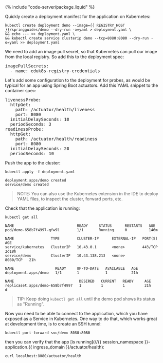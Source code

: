 
{% include "code-server/package.liquid" %}

Quickly create a deployment manifest for the application on Kubernetes:

```execute
kubectl create deployment demo --image={{ REGISTRY_HOST }}/springguides/demo --dry-run -o=yaml > deployment.yaml \
&& echo --- >> deployment.yaml \
&& kubectl create service clusterip demo --tcp=8080:8080 --dry-run -o=yaml >> deployment.yaml
```

We need to add an image pull secret, so that Kubernetes can pull our image from the local registry. So add this to the deployment spec:

<pre class="pastable" data-file="/home/eduk8s/exercises/demo/deployment.yaml" data-yaml-path="spec.template.spec">
imagePullSecrets:
  - name: eduk8s-registry-credentials
</pre>

Let's add some configuration to the deployment for probes, as would be typical for an app using Spring Boot actuators. Add this YAML snippet to the container spec:

<pre class="pastable" data-file="/home/eduk8s/exercises/demo/deployment.yaml" data-yaml-path="spec.template.spec.containers[0]">
livenessProbe:
  httpGet:
    path: /actuator/health/liveness
    port: 8080
  initialDelaySeconds: 10
  periodSeconds: 3
readinessProbe:
  httpGet:
    path: /actuator/health/readiness
    port: 8080
  initialDelaySeconds: 20
  periodSeconds: 10
</pre>

Push the app to the cluster:

```execute
kubectl apply -f deployment.yaml
```

```
deployment.apps/demo created
service/demo created
```

> NOTE: You can also use the Kubernetes extension in the IDE to deploy YAML files, to inspect the cluster, forward ports, etc.

Check that the application is running:

```execute
kubectl get all
```

```
NAME                             READY     STATUS      RESTARTS   AGE
pod/demo-658b7f4997-qfw9l        1/1       Running     0          146m

NAME                 TYPE        CLUSTER-IP      EXTERNAL-IP   PORT(S)    AGE
service/kubernetes   ClusterIP   10.43.0.1       <none>        443/TCP    2d18h
service/demo         ClusterIP   10.43.138.213   <none>        8080/TCP   21h

NAME                   READY     UP-TO-DATE   AVAILABLE   AGE
deployment.apps/demo   1/1       1            1           21h

NAME                              DESIRED   CURRENT   READY     AGE
replicaset.apps/demo-658b7f4997   1         1         1         21h
d
```

> TIP: Keep doing `kubectl get all` until the demo pod shows its status as "Running".

Now you need to be able to connect to the application, which you have exposed as a Service in Kubernetes. One way to do that, which works great at development time, is to create an SSH tunnel:

```execute
kubectl port-forward svc/demo 8080:8080
```

then you can verify that the app [is running](//{{ session_namespace }}-application.{{ ingress_domain }}/actuator/health):

```execute-2
curl localhost:8080/actuator/health
```